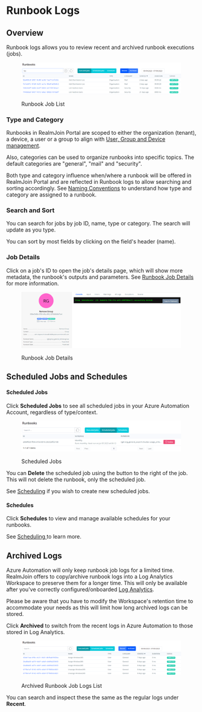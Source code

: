 # Runbook Logs

## Overview

Runbook logs allows you to review recent and archived runbook executions (jobs).

<figure><img src="../../../.gitbook/assets/image (76).png" alt=""><figcaption><p>Runbook Job List</p></figcaption></figure>

### Type and Category

Runbooks in RealmJoin Portal are scoped to either the organization (tenant), a device, a user or a group to align with [User, Group and Device management](../../../ugd-management/user-group-device-management.md).

Also, categories can be used to organize runbooks into specific topics. The default categories are "general", "mail" and "security".

Both type and category influence when/where a runbook will be offered in RealmJoin Portal and are reflected in Runbook logs to allow searching and sorting accordingly. See [Naming Conventions](../naming-conventions.md) to understand how type and category are assigned to a runbook.

### Search and Sort

You can search for jobs by job ID, name, type or category. The search will update as you type.

You can sort by most fields by clicking on the field's header (name).

### Job Details

Click on a job's ID to open the job's details page, which will show more metadata, the runbook's outputs and parameters. See [Runbook Job Details](runbook-job-details.md) for more information.

<figure><img src="../../../.gitbook/assets/image (84).png" alt=""><figcaption><p>Runbook Job Details</p></figcaption></figure>

## Scheduled Jobs and Schedules

#### Scheduled Jobs

Click **Scheduled Jobs** to see all scheduled jobs in your Azure Automation Account, regardless of type/context.

<figure><img src="../../../.gitbook/assets/image (213).png" alt=""><figcaption><p>Scheduled Jobs</p></figcaption></figure>

You can **Delete** the scheduled job using the button to the right of the job. This will not delete the runbook, only the scheduled job.

See [Scheduling](../scheduling.md#assigning-schedules) if you wish to create new scheduled jobs.

#### Schedules

Click **Schedules** to view and manage available schedules for your runbooks.

See [Scheduling ](../scheduling.md#managing-schedules)to learn more.

## Archived Logs

Azure Automation will only keep runbook job logs for a limited time. RealmJoin offers to copy/archive runbook logs into a Log Analytics Workspace to preserve them for a longer time. This will only be available after you've correctly configured/onboarded [Log Analytics](../../../logs/log-analytics.md).

Please be aware that you have to modify the Workspace's retention time to accommodate your needs as this will limit how long archived logs can be stored.

Click **Archived** to switch from the recent logs in Azure Automation to those stored in Log Analytics.

<figure><img src="../../../.gitbook/assets/image (239).png" alt=""><figcaption><p>Archived Runbook Job Logs List</p></figcaption></figure>

You can search and inspect these the same as the regular logs under **Recent**.
